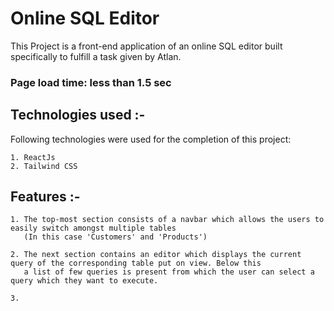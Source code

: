 # Online SQL Editor

This Project is a front-end application of an online SQL editor built specifically to fulfill a task given by Atlan.

### Page load time: less than 1.5 sec 

## Technologies used :-

Following technologies were used for the completion of this project:

    1. ReactJs
    2. Tailwind CSS

## Features :-

    1. The top-most section consists of a navbar which allows the users to easily switch amongst multiple tables 
       (In this case 'Customers' and 'Products')

    2. The next section contains an editor which displays the current query of the corresponding table put on view. Below this
       a list of few queries is present from which the user can select a query which they want to execute.

    3. 
